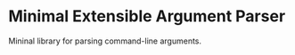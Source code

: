 Minimal Extensible Argument Parser
==================================

Mininal library for parsing command-line arguments.
